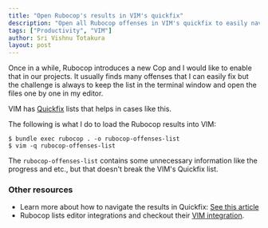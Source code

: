 ```yaml
---
title: "Open Rubocop's results in VIM's quickfix"
description: "Open all Rubocop offenses in VIM's quickfix to easily navigate through them and address them."
tags: ["Productivity", "VIM"]
author: Sri Vishnu Totakura
layout: post
---
```


Once in a while, Rubocop introduces a new Cop and I would like to enable that
in our projects.
It usually finds many offenses that I can easily fix but the challenge is always
to keep the list in the terminal window and open the files one by one in my
editor.

VIM has [Quickfix](https://freshman.tech/vim-quickfix-and-location-list/)
lists that helps in cases like this.

The following is what I do to load the Rubocop results into VIM:

```console
$ bundle exec rubocop . -o rubocop-offenses-list
$ vim -q rubocop-offenses-list
```

The `rubocop-offenses-list` contains some unnecessary information like the
progress and etc., but that doesn't break the VIM's Quickfix list.

### Other resources
  * Learn more about how to navigate the results in Quickfix: [See this article](https://freshman.tech/vim-quickfix-and-location-list/)
  * Rubocop lists editor integrations and checkout their [VIM integration](https://docs.rubocop.org/rubocop/integration_with_other_tools.html#vim).



